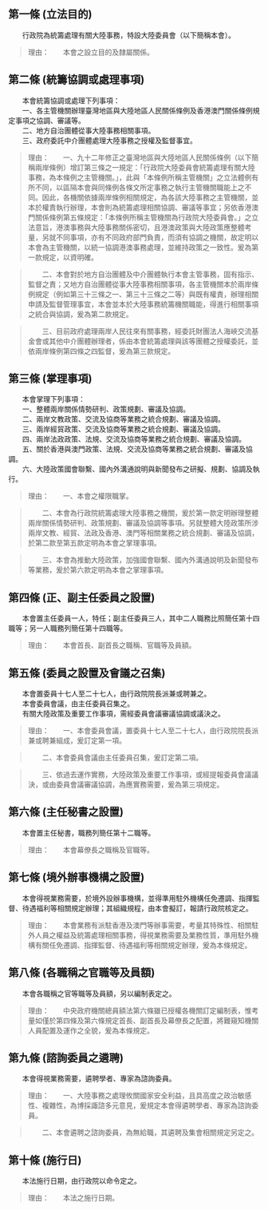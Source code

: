 第一條 (立法目的)
-----------------
　　行政院為統籌處理有關大陸事務，特設大陸委員會（以下簡稱本會）。  
> 理由：　　本會之設立目的及隸屬關係。



第二條 (統籌協調或處理事項)
---------------------------
　　本會統籌協調或處理下列事項：  
　　一、各主管機關辦理臺灣地區與大陸地區人民關係條例及香港澳門關係條例規定事項之協調、審議等。  
　　二、地方自治團體從事大陸事務相關事項。  
　　三、政府委託中介團體處理大陸事務之授權及監督事宜。  
> 理由：　　一、九十二年修正之臺灣地區與大陸地區人民關係條例（以下簡稱兩岸條例）增訂第三條之一規定：「行政院大陸委員會統籌處理有關大陸事務，為本條例之主管機關。」，此與「本條例所稱主管機關」之立法體例有所不同，以區隔本會與同條例各條文所定事務之執行主管機關職能上之不同。因此，各機關依據兩岸條例相關規定，為各該大陸事務之主管機關，並本於權責執行辦理，本會則為統籌處理相關協調、審議等事宜；另依香港澳門關係條例第五條規定：「本條例所稱主管機關為行政院大陸委員會。」之立法意旨，港澳事務與大陸事務關係密切，且港澳政策與大陸政策應整體考量，另就不同事項，亦有不同政府部門負責，而須有協調之機關，故定明以本會為主管機關，以統一協調港澳事務處理，並維持政策之一致性。爰為第一款規定，以資明確。

> 　　二、本會對於地方自治團體及中介團體執行本會主管事務，固有指示、監督之責；又地方自治團體從事大陸事務相關事項，各主管機關本於兩岸條例規定（例如第三十三條之一、第三十三條之二等）與既有權責，辦理相關申請及監督管理事宜，本會並本於大陸事務統籌機關職能，得進行相關事項之統合與協調，爰為第二款規定。

> 　　三、目前政府處理兩岸人民往來有關事務，經委託財團法人海峽交流基金會或其他中介團體辦理者，係由本會統籌處理與該等團體之授權委託，並依兩岸條例第四條之四監督，爰為第三款規定。



第三條 (掌理事項)
-----------------
　　本會掌理下列事項：  
　　一、整體兩岸關係情勢研判、政策規劃、審議及協調。  
　　二、兩岸文教政策、交流及協商等業務之統合規劃、審議及協調。  
　　三、兩岸經貿政策、交流及協商等業務之統合規劃、審議及協調。  
　　四、兩岸法政政策、法規、交流及協商等業務之統合規劃、審議及協調。  
　　五、關於香港與澳門政策、法規、交流及協商等業務之統合規劃、審議及協調。  
　　六、大陸政策國會聯繫、國內外溝通說明與新聞發布之研擬、規劃、協調及執行。  
> 理由：　　一、本會之權限職掌。

> 　　二、本會為行政院統籌處理大陸事務之機關，爰於第一款定明辦理整體兩岸關係情勢研判、政策規劃、審議及協調等事項。另就整體大陸政策所涉兩岸文教、經貿、法政及香港、澳門等相關業務之統合規劃、審議及協調，於第二款至第五款定明為本會之掌理事項。

> 　　三、本會為推動大陸政策，加強國會聯繫、國內外溝通說明及新聞發布等業務，爰於第六款定明為本會之掌理事項。



第四條 (正、副主任委員之設置)
-----------------------------
　　本會置主任委員一人，特任；副主任委員三人，其中二人職務比照簡任第十四職等；另一人職務列簡任第十四職等。  
> 理由：　　本會首長、副首長之職稱、官職等及員額。



第五條 (委員之設置及會議之召集)
-------------------------------
　　本會置委員十七人至二十七人，由行政院院長派兼或聘兼之。  
　　本會委員會議，由主任委員召集之。  
　　有關大陸政策及重要工作事項，需經委員會議審議協調或議決之。  
> 理由：　　一、本會委員會議，置委員十七人至二十七人，由行政院院長派兼或聘兼組成，爰訂定第一項。

> 　　二、本會委員會議由主任委員召集，爰訂定第二項。

> 　　三、依過去運作實務，大陸政策及重要工作事項，或經提報委員會議議決，或由委員會議審議協調，為應實務需要，爰為第三項規定。



第六條 (主任秘書之設置)
-----------------------
　　本會置主任秘書，職務列簡任第十二職等。  
> 理由：　　本會幕僚長之職稱及官職等。



第七條 (境外辦事機構之設置)
---------------------------
　　本會得視業務需要，於境外設辦事機構，並得準用駐外機構任免遷調、指揮監督、待遇福利等相關規定辦理；其組織規程，由本會擬訂，報請行政院核定之。  
> 理由：　　本會業務有派駐香港及澳門等辦事需要，考量其特殊性、相關駐外人員之權益及統籌處理相關事務，得視業務需要及業務性質，準用駐外機構有關任免遷調、指揮監督、待遇福利等相關規定辦理，爰為本條規定。



第八條 (各職稱之官職等及員額)
-----------------------------
　　本會各職稱之官等職等及員額，另以編制表定之。  
> 理由：　　中央政府機關總員額法第六條雖已授權各機關訂定編制表，惟考量如僅於第四條及第六條規定首長、副首長及幕僚長之配置，將難窺知機關人員配置及運作之全貌，爰為本條規定。



第九條 (諮詢委員之遴聘)
-----------------------
　　本會得視業務需要，遴聘學者、專家為諮詢委員。  
> 理由：　　一、大陸事務之處理攸關國家安全利益，且具高度之政治敏感性、複雜性，為博採諏諮多元意見，爰規定本會得遴聘學者、專家為諮詢委員。

> 　　二、本會遴聘之諮詢委員，為無給職，其遴聘及集會相關規定另定之。



第十條 (施行日)
---------------
　　本法施行日期，由行政院以命令定之。  
> 理由：　　本法之施行日期。